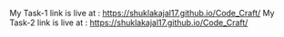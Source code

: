 My Task-1 link is live at : https://shuklakajal17.github.io/Code_Craft/
My Task-2 link is live at : https://shuklakajal17.github.io/Code_Craft/
